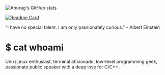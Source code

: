 ![Anurag's GitHub stats](https://github-readme-stats.vercel.app/api?username=horanmustaplot&show_icons=true&theme=github_dark)

[![Readme Card](https://github-readme-stats.vercel.app/api/pin/?username=horanmustaplot&repo=xnvim)](https://github.com/horanmustaplot/xnvim)

"I have no special talent. I am only passionately curious." - Albert Einstein

# $ cat whoami

Unix/Linux enthusiast, terminal aficionado, low-level programming geek, passionate public speaker with a deep love for C/C++.
